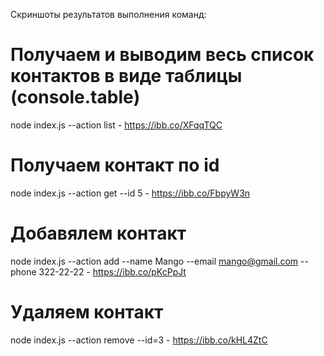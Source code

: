 Скриншоты результатов выполнения команд:

# Получаем и выводим весь список контактов в виде таблицы (console.table)

node index.js --action list - https://ibb.co/XFqqTQC

# Получаем контакт по id

node index.js --action get --id 5 - https://ibb.co/FbpyW3n

# Добавялем контакт

node index.js --action add --name Mango --email mango@gmail.com --phone 322-22-22 - https://ibb.co/pKcPpJt

# Удаляем контакт

node index.js --action remove --id=3 - https://ibb.co/kHL4ZtC
